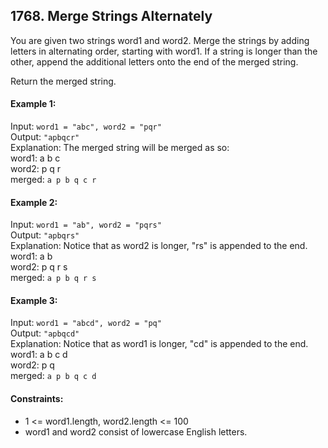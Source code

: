 ## 1768. Merge Strings Alternately

You are given two strings word1 and word2. Merge the strings by adding letters in alternating order, starting with
word1. If a string is longer than the other, append the additional letters onto the end of the merged string.

Return the merged string.

#### Example 1:

Input: `word1 = "abc", word2 = "pqr"`<br>
Output: `"apbqcr"`<br>
Explanation: The merged string will be merged as so:<br>
word1:  a b c<br>
word2:    p q r<br>
merged: `a p b q c r`

#### Example 2:

Input: `word1 = "ab", word2 = "pqrs"`<br>
Output: `"apbqrs"`<br>
Explanation: Notice that as word2 is longer, "rs" is appended to the end.<br>
word1:  a b<br>
word2:    p q r s<br>
merged: `a p b q r s`<br>

#### Example 3:

Input: `word1 = "abcd", word2 = "pq"`<br>
Output: `"apbqcd"`<br>
Explanation: Notice that as word1 is longer, "cd" is appended to the end.<br>
word1:  a b c d<br>
word2:    p q<br>
merged: `a p b q c d`

#### Constraints:

- 1 <= word1.length, word2.length <= 100
- word1 and word2 consist of lowercase English letters.